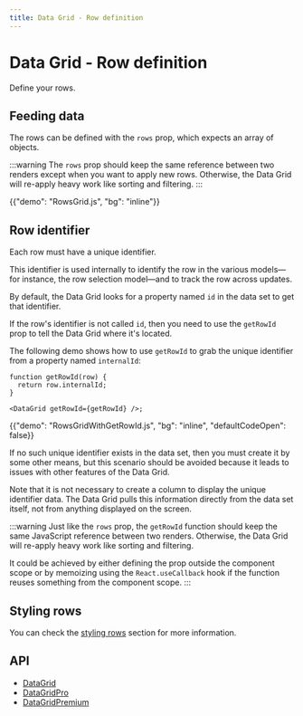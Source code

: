 ```yaml
---
title: Data Grid - Row definition
---
```


# Data Grid - Row definition

<p class="description">Define your rows.</p>

## Feeding data

The rows can be defined with the `rows` prop, which expects an array of objects.

:::warning
The `rows` prop should keep the same reference between two renders except when you want to apply new rows.
Otherwise, the Data Grid will re-apply heavy work like sorting and filtering.
:::

{{"demo": "RowsGrid.js", "bg": "inline"}}

## Row identifier

Each row must have a unique identifier.

This identifier is used internally to identify the row in the various models—for instance, the row selection model—and to track the row across updates.

By default, the Data Grid looks for a property named `id` in the data set to get that identifier.

If the row's identifier is not called `id`, then you need to use the `getRowId` prop to tell the Data Grid where it's located.

The following demo shows how to use `getRowId` to grab the unique identifier from a property named `internalId`:

```tsx
function getRowId(row) {
  return row.internalId;
}

<DataGrid getRowId={getRowId} />;
```

{{"demo": "RowsGridWithGetRowId.js", "bg": "inline", "defaultCodeOpen": false}}

If no such unique identifier exists in the data set, then you must create it by some other means, but this scenario should be avoided because it leads to issues with other features of the Data Grid.

Note that it is not necessary to create a column to display the unique identifier data.
The Data Grid pulls this information directly from the data set itself, not from anything displayed on the screen.

:::warning
Just like the `rows` prop, the `getRowId` function should keep the same JavaScript reference between two renders.
Otherwise, the Data Grid will re-apply heavy work like sorting and filtering.

It could be achieved by either defining the prop outside the component scope or by memoizing using the `React.useCallback` hook if the function reuses something from the component scope.
:::

## Styling rows

You can check the [styling rows](/x/react-data-grid/style/#styling-rows) section for more information.

## API

- [DataGrid](/x/api/data-grid/data-grid/)
- [DataGridPro](/x/api/data-grid/data-grid-pro/)
- [DataGridPremium](/x/api/data-grid/data-grid-premium/)
